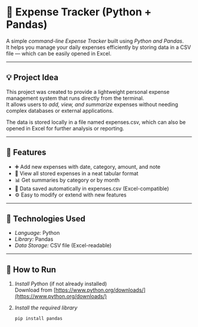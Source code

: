 # 🧾 Expense Tracker (Python + Pandas)

A simple *command-line Expense Tracker* built using *Python and Pandas*.  
It helps you manage your daily expenses efficiently by storing data in a CSV file — which can be easily opened in Excel.

---

## 💡 Project Idea

This project was created to provide a lightweight personal expense management system that runs directly from the terminal.  
It allows users to *add, view, and summarize* expenses without needing complex databases or external applications.

The data is stored locally in a file named expenses.csv, which can also be opened in Excel for further analysis or reporting.

---

## 🧠 Features

- ➕ Add new expenses with date, category, amount, and note  
- 📄 View all stored expenses in a neat tabular format  
- 📊 Get summaries by category or by month  
- 💾 Data saved automatically in expenses.csv (Excel-compatible)  
- ⚙️ Easy to modify or extend with new features

---

## 🧰 Technologies Used

- *Language:* Python  
- *Library:* Pandas  
- *Data Storage:* CSV file (Excel-readable)

---

## 🚀 How to Run

1. *Install Python* (if not already installed)  
   Download from [https://www.python.org/downloads/](https://www.python.org/downloads/)

2. *Install the required library*
   ```bash
   pip install pandas
